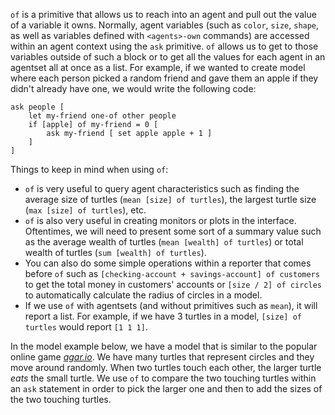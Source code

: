 `of` is a primitive that allows us to reach into an agent and pull out the value of a variable it owns. Normally, agent variables (such as `color`, `size`, `shape`, as well as variables defined with `<agents>-own` commands) are accessed within an agent context using the `ask` primitive. `of` allows us to get to those variables outside of such a block or to get all the values for each agent in an agentset all at once as a list. For example, if we wanted to create model where each person picked a random friend and gave them an apple if they didn't already have one, we would write the following code: 



```
ask people [
	let my-friend one-of other people
	if [apple] of my-friend = 0 [
		ask my-friend [ set apple apple + 1 ]
	]
]
```



Things to keep in mind when using `of`:

* `of` is very useful to query agent characteristics such as finding the average size of turtles (`mean [size] of turtles`), the largest turtle size (`max [size] of turtles`), etc.
* `of` is also very useful in creating monitors or plots in the interface. Oftentimes, we will need to present some sort of a summary value such as the average wealth of turtles (`mean [wealth] of turtles`) or total wealth of turtles (`sum [wealth] of turtles`).
* You can also do some simple operations within a reporter that comes before `of` such as `[checking-account + savings-account] of customers` to get the total money in customers' accounts or `[size / 2] of circles` to automatically calculate the radius of circles in a model.
* If we use `of` with agentsets (and without primitives such as `mean`), it will report a list. For example, if we have 3 turtles in a model, `[size] of turtles` would report `[1 1 1]`.



In the model example below, we have a model that is similar to the popular online game [*agar.io*](https://en.wikipedia.org/wiki/Agar.io). We have many turtles that represent circles and they move around randomly. When two turtles touch each other, the larger turtle *eats* the small turtle. We use `of` to compare the two touching turtles within an `ask` statement in order to pick the larger one and then to add the sizes of the two touching turtles.